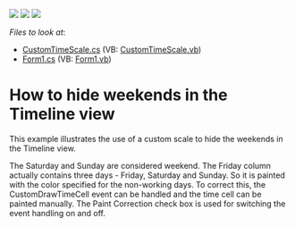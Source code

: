 <!-- default badges list -->
![](https://img.shields.io/endpoint?url=https://codecentral.devexpress.com/api/v1/VersionRange/128635168/13.1.4%2B)
[![](https://img.shields.io/badge/Open_in_DevExpress_Support_Center-FF7200?style=flat-square&logo=DevExpress&logoColor=white)](https://supportcenter.devexpress.com/ticket/details/E1214)
[![](https://img.shields.io/badge/📖_How_to_use_DevExpress_Examples-e9f6fc?style=flat-square)](https://docs.devexpress.com/GeneralInformation/403183)
<!-- default badges end -->
<!-- default file list -->
*Files to look at*:

* [CustomTimeScale.cs](./CS/HideWeekends/CustomTimeScale.cs) (VB: [CustomTimeScale.vb](./VB/HideWeekends/CustomTimeScale.vb))
* [Form1.cs](./CS/HideWeekends/Form1.cs) (VB: [Form1.vb](./VB/HideWeekends/Form1.vb))
<!-- default file list end -->
# How to hide weekends in the Timeline view


<p>This example illustrates the use of a custom scale to hide the weekends in the Timeline view. </p><p>The Saturday and Sunday are considered weekend. The Friday column actually contains three days - Friday, Saturday and Sunday. So it is painted with the color specified for the non-working days. To correct this, the CustomDrawTimeCell event can be handled and the time cell can be painted manually. The Paint Correction check box is used for switching the event handling on and off.</p>

<br/>


